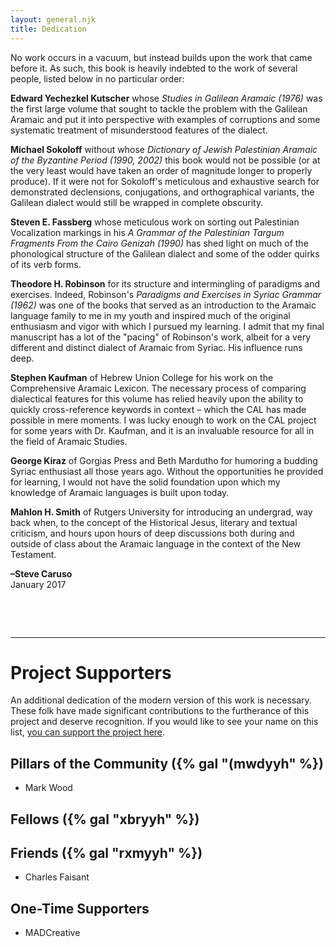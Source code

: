 ```yaml
---
layout: general.njk
title: Dedication
---
```


No work occurs in a vacuum, but instead builds upon the work that came before it. As such, this book is heavily indebted to the work of several people, listed below in no particular order:

**Edward Yechezkel Kutscher** whose *Studies in Galilean Aramaic (1976)* was the first large volume that sought to tackle the problem with the Galilean Aramaic and put it into perspective with examples of corruptions and some systematic treatment of misunderstood features of the dialect.

**Michael Sokoloff** without whose *Dictionary of Jewish Palestinian Aramaic of the Byzantine Period (1990, 2002)* this book would not be possible (or at the very least would have taken an order of magnitude longer to properly produce). If it were not for Sokoloff's meticulous and exhaustive search for demonstrated declensions, conjugations, and orthographical variants, the Galilean dialect would still be wrapped in complete obscurity. 

**Steven E. Fassberg** whose meticulous work on sorting out Palestinian Vocalization markings in his *A Grammar of the Palestinian Targum Fragments From the Cairo Genizah (1990)* has shed light on much of the phonological structure of the Galilean dialect and some of the odder quirks of its verb forms.    

**Theodore H. Robinson** for its structure and intermingling of paradigms and exercises. Indeed, Robinson's *Paradigms and Exercises in Syriac Grammar (1962)* was one of the books that served as an introduction to the Aramaic language family to me in my youth and inspired much of the original enthusiasm and vigor with which I pursued my learning. I admit that my final manuscript has a lot of the "pacing" of Robinson's work, albeit for a very different and distinct dialect of Aramaic from Syriac. His influence runs deep.

**Stephen Kaufman** of Hebrew Union College for his work on the Comprehensive Aramaic Lexicon. The necessary process of comparing dialectical features for this volume has relied heavily upon the ability to quickly cross-reference keywords in context – which the CAL has made possible in mere moments. I was lucky enough to work on the CAL project for some years with Dr. Kaufman, and it is an invaluable resource for all in the field of Aramaic Studies.

**George Kiraz** of Gorgias Press and Beth Mardutho for humoring a budding Syriac enthusiast all those years ago. Without the opportunities he provided for learning, I would not have the solid foundation upon which my knowledge of Aramaic languages is built upon today.

**Mahlon H. Smith** of Rutgers University for introducing an undergrad, way back when, to the concept of the Historical Jesus, literary and textual criticism, and hours upon hours of deep discussions both during and outside of class about the Aramaic language in the context of the New Testament.

**–Steve Caruso**  
January 2017

&nbsp;

&nbsp;

------

# Project Supporters

An additional dedication of the modern version of this work is necessary. These folk have made significant contributions to the furtherance of this project and deserve recognition. If you would like to see your name on this list, [you can support the project here](https://ko-fi.com/stevecaruso/tiers).

## Pillars of the Community ({% gal "(mwdyyh" %})

- Mark Wood

## Fellows ({% gal "xbryyh" %})

## Friends ({% gal "rxmyyh" %})

- Charles Faisant

## One-Time Supporters

 - MADCreative